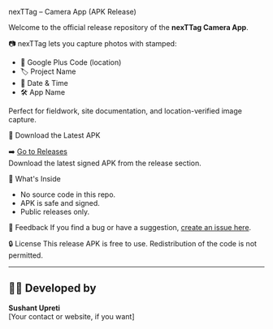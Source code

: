 nexTTag – Camera App (APK Release)

Welcome to the official release repository of the **nexTTag Camera App**.

📷 nexTTag lets you capture photos with stamped:
- 📍 Google Plus Code (location)
- 🏷️ Project Name
- 📅 Date & Time
- 🛠️ App Name

Perfect for fieldwork, site documentation, and location-verified image capture.

🔽 Download the Latest APK

➡️ [Go to Releases](https://github.com/rocknroll38/nexTTag-v1.0.0/releases)  
Download the latest signed APK from the release section.

 📢 What's Inside
- No source code in this repo.
- APK is safe and signed.
- Public releases only.

 📝 Feedback
If you find a bug or have a suggestion, [create an issue here](https://github.com/rocknroll38/nexTTag-v1.0.0/issues).

🔒 License
This release APK is free to use. Redistribution of the code is not permitted.

---

## 🧑‍💻 Developed by

**Sushant Upreti**  
[Your contact or website, if you want]

